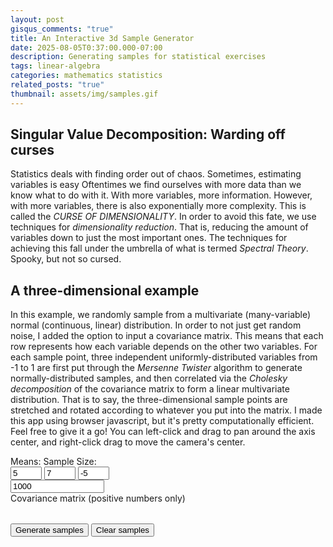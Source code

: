 ```yaml
---
layout: post
gisqus_comments: "true"
title: An Interactive 3d Sample Generator
date: 2025-08-05T0:37:00.000-07:00
description: Generating samples for statistical exercises
tags: linear-algebra
categories: mathematics statistics
related_posts: "true"
thumbnail: assets/img/samples.gif
---
```


## Singular Value Decomposition: Warding off curses

Statistics deals with finding order out of chaos. Sometimes, estimating variables is easy
Oftentimes we find ourselves with more data than we know what to do with it. With more variables, more information. However, with more variables, there is also exponentially more complexity. This is called the _CURSE OF DIMENSIONALITY_. In order to avoid this fate, we use techniques for _dimensionality reduction_. That is, reducing the amount of variables down to just the most important ones. The techniques for achieving this fall under the umbrella of what is termed _Spectral Theory_. Spooky, but not so cursed.

## A three-dimensional example

In this example, we randomly sample from a multivariate (many-variable) normal (continuous, linear) distribution. In order to not just get random noise, I added the option to input a covariance matrix. This means that each row represents how each variable depends on the other two variables. For each sample point, three independent uniformly-distributed variables from -1 to 1 are first put through the _Mersenne Twister_ algorithm to generate normally-distributed samples, and then correlated via the _Cholesky decomposition_ of the covariance matrix to form a linear multivariate distribution. That is to say, the three-dimensional sample points are stretched and rotated according to whatever you put into the matrix. I made this app using browser javascript, but it's pretty computationally efficient. Feel free to give it a go! You can left-click and drag to pan around the axis center, and right-click drag to move the camera's center.

<div class= "row mt-3 mt-md-0">
  <div class ="left-column col-sm">
    <div class= "row">
      <div class="col-sm-3 mt-3 mt-md-0">
        <label class= "row" for="sample-mean">Means:</label>
        <label class= "row" for="sample-size">Sample Size:</label>
      </div>
      <div class="col">
        <div class="row">
          <input type="number" id="x-mean" value="5" style="width: 50px;">
          <input type="number" id="y-mean" value="7" style="width: 50px;">
          <input type="number" id="z-mean" value="-5" style="width: 50px;">
        </div>
        <input type="number" class="row" id="sample-size" min="1" value="1000" style="width: 150px">
      </div>
    </div> 
    <div>Covariance matrix (positive numbers only)</div>
    <table>
      <tbody id="covariance-matrix">
        <!-- Rows and cells will be dynamically generated -->
      </tbody>
    </table>
    <button id="addPoints" onclick="addPointsAndAxes()">Generate samples</button>
    <button id="removePoints" onclick="clearPointsOnly()">Clear samples</button>
  </div>

  <div class = "right-column col-sm">
    <div class="row">
      <div id="eigenvectors">
      <div id="eigenvalues">
    </div>

  </div>

</div>

<div id="sample-canvas" style="max-width: 100%; aspect-ratio: 1 / 1;"></div>

<script type="importmap">
  {
    "imports": {
      "three": "https://unpkg.com/three@0.179.1/build/three.module.min.js",
      "three/addons/": "https://unpkg.com/three@0.179.1/examples/jsm/"
    }
  }
</script>

<script
    defer
    src="{{ site.third_party_libraries.pca-js.url.js }}"
    integrity="{{ site.third_party_libraries.pca-js.integrity.js }}"
    crossorigin="anonymous">
    </script>
<script
    defer
    src="{{ site.third_party_libraries.math.url.js }}"
    integrity="{{ site.third_party_libraries.math.integrity.js }}"
    crossorigin="anonymous">
    </script>

<link
  defer
  rel="stylesheet"
  href="{{ '/assets/css/pca-3d.css' | relative_url | bust_file_cache }}"
>

<script src="{{ '/assets/js/math/multivariatenormal.js' | relative_url | bust_file_cache }}"></script>

<script defer src="{{ '/assets/js/pca-example-full.js' | relative_url | bust_file_cache }}" type="module" ></script>
